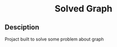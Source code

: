 <h1 align = "center" > <strong> Solved Graph </strong> </h1>

## Desciption

Projact built to solve some problem about graph

